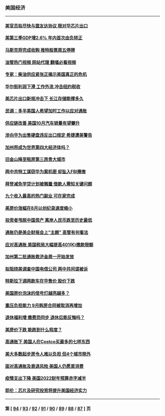 ### 美国经济
---
#### [美官员拟尽快与盟友达协议 限对华芯片出口](../../pages/ncid1078158/n13854250.md?10281245) 
#### [美第三季GDP增2.6% 年内首次由负转正](../../pages/ncid1078158/n13854063.md?10281245) 
#### [马斯克将完成收购 推特股票周五停牌](../../pages/ncid1078158/n13853984.md?10281245) 
#### [油管热门视频 网站代理 翻墙必看视频](http://132.145.103.77:81/youtube.html?10281245)
#### [专家：柴油供应紧张正揭示美国真正的危机](../../pages/ncid1078158/n13853562.md?10281245) 
#### [华尔街利润下滑 工作外流 冲击纽约税收](../../pages/ncid1078158/n13853631.md?10281245) 
#### [美芯片出口新规冲击下 长江存储能撑多久](../../pages/ncid1078158/n13853534.md?10281245) 
#### [民调：多半美国人希望加时工作以应对通胀](../../pages/ncid1078158/n13853477.md?10281245) 
#### [供应链改善 美国10月汽车销量有望攀升](../../pages/ncid1078158/n13853459.md?10281245) 
#### [涉向华为出售硬盘违反出口规定 希捷遭美警告](../../pages/ncid1078158/n13853447.md?10281245) 
#### [加州将成为世界第四大经济体吗？](../../pages/ncid1078158/n13853043.md?10281245) 
#### [旧金山降至租房第三昂贵大城市](../../pages/ncid1078158/n13852975.md?10281245) 
#### [两中共特工谋窃华为案机密 却坠入FBI圈套](../../pages/ncid1078158/n13852895.md?10281245) 
#### [拜登减免学贷计划被搁置 借款人需知关键问题](../../pages/ncid1078158/n13852793.md?10281245) 
#### [九个收入最高的热门副业 可在家完成](../../pages/ncid1078158/n13851097.md?10281245) 
#### [美房价涨幅在8月以创纪录速度缩小](../../pages/ncid1078158/n13852739.md?10281245) 
#### [投资者甩脱中国资产 离岸人民币跌至历史最低](../../pages/ncid1078158/n13852379.md?10281245) 
#### [通胀仍是美企财报会上“主题” 高管有何看法](../../pages/ncid1078158/n13852122.md?10281245) 
#### [应对高通胀 美国税局大幅提高401(K)缴款限额](../../pages/ncid1078158/n13852062.md?10281245) 
#### [加州第二批通胀救济金周一开始发放](../../pages/ncid1078158/n13852113.md?10281245) 
#### [拟阻挠美调查中国电信公司 两中共间谍被诉](../../pages/ncid1078158/n13851990.md?10281245) 
#### [特斯拉下调两款车在华售价 股价下跌](../../pages/ncid1078158/n13851833.md?10281245) 
#### [美国房价泡沫的信号灯越亮越多？](../../pages/ncid1078158/n13851656.md?10281245) 
#### [重压负担能力 9月购房合同被取消再增加](../../pages/ncid1078158/n13851540.md?10281245) 
#### [退休福利增 缴费恐同步 退休后能反悔吗？](../../pages/ncid1078158/n13851500.md?10281245) 
#### [美房价下跌 能跌到什么程度？](../../pages/ncid1078158/n13851296.md?10281245) 
#### [高通胀下 美国人在Costco买最多的七样东西](../../pages/ncid1078158/n13850513.md?10281245) 
#### [美大多数起步房令人难以负担 但4个城市除外](../../pages/ncid1078158/n13851009.md?10281245) 
#### [面对高通胀及衰退风险 美国人仍愿意消费](../../pages/ncid1078158/n13850486.md?10281245) 
#### [疫情支出下降 美国2022财年预算赤字减半](../../pages/ncid1078158/n13850467.md?10281245) 
#### [耶伦：芯片及研究投资将提升美国经济实力](../../pages/ncid1078158/n13850392.md?10281245) 

---
#### 第 [ [94](./94.md?10281245) / [93](./93.md?10281245) / [92](./92.md?10281245) / [91](./91.md?10281245) / [90](./90.md?10281245) / [89](./89.md?10281245) / [88](./88.md?10281245) / [87](./87.md?10281245) ] 页
